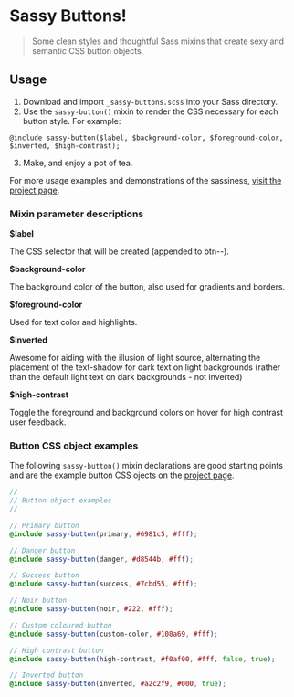 # Sassy Buttons!

> Some clean styles and thoughtful Sass mixins that create sexy and semantic CSS button objects.

## Usage

1. Download and import `_sassy-buttons.scss` into your Sass directory.
2. Use the `sassy-button()` mixin to render the CSS necessary for each button style. For example:
```
@include sassy-button($label, $background-color, $foreground-color, $inverted, $high-contrast);
```
3. Make, and enjoy a pot of tea.

For more usage examples and demonstrations of the sassiness, [visit the project page](http://beaucharman.github.io/sassy-buttons).

### Mixin parameter descriptions

**$label**

The CSS selector that will be created (appended to btn--).

**$background-color**

The background color of the button, also used for gradients and borders.

**$foreground-color**

Used for text color and highlights.

**$inverted**

Awesome for aiding with the illusion of light source, alternating the placement of the text-shadow for dark text on light backgrounds (rather than the default light text on dark backgrounds - not inverted)

**$high-contrast**

Toggle the foreground and background colors on hover for high contrast user feedback.

### Button CSS object examples

The following `sassy-button()` mixin declarations are good starting points and are the example button CSS ojects on the [project page](http://beaucharman.github.io/sassy-buttons).

```scss
//
// Button object examples
//

// Primary button
@include sassy-button(primary, #6981c5, #fff);

// Danger button
@include sassy-button(danger, #d8544b, #fff);

// Success button
@include sassy-button(success, #7cbd55, #fff);

// Noir button
@include sassy-button(noir, #222, #fff);

// Custom coloured button
@include sassy-button(custom-color, #108a69, #fff);

// High contrast button
@include sassy-button(high-contrast, #f0af00, #fff, false, true);

// Inverted button
@include sassy-button(inverted, #a2c2f9, #000, true);
```